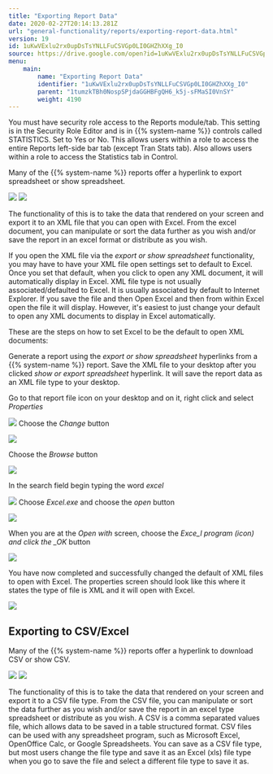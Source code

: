 ```yaml
---
title: "Exporting Report Data"
date: 2020-02-27T20:14:13.281Z
url: "general-functionality/reports/exporting-report-data.html"
version: 19
id: 1uKwVExlu2rx0upDsTsYNLLFuCSVGp0LI0GHZhXXg_I0
source: https://drive.google.com/open?id=1uKwVExlu2rx0upDsTsYNLLFuCSVGp0LI0GHZhXXg_I0
menu:
    main:
        name: "Exporting Report Data"
        identifier: "1uKwVExlu2rx0upDsTsYNLLFuCSVGp0LI0GHZhXXg_I0"
        parent: "1tumzkTBh0NospSPjdaGGHBFgQH6_k5j-sFMaSI0VnSY"
        weight: 4190
---
```

You must have security role access to the Reports module/tab. This setting is in the Security Role Editor and is in {{% system-name %}} controls called STATISTICS. Set to Yes or No. This allows users within a role to access the entire Reports left-side bar tab (except Tran Stats tab). Also allows users within a role to access the Statistics tab in Control.

Many of the {{% system-name %}} reports offer a hyperlink to export spreadsheet or show spreadsheet.

![](../../external_files/1e1928d4f2e3fb7da38a516f94d16b6f.png) ![](../../external_files/eb86e4ca37f0276c7be3d94f4800093d.png)

The functionality of this is to take the data that rendered on your screen and export it to an XML file that you can open with Excel. From the excel document, you can manipulate or sort the data further as you wish and/or save the report in an excel format or distribute as you wish.

If you open the XML file via the *export or show spreadsheet* functionality, you may have to have your XML file open settings set to default to Excel. Once you set that default, when you click to open any XML document, it will automatically display in Excel. XML file type is not usually associated/defaulted to Excel. It is usually associated by default to Internet Explorer. If you save the file and then Open Excel and then from within Excel open the file it will display. However, it's easiest to just change your default to open any XML documents to display in Excel automatically.

These are the steps on how to set Excel to be the default to open XML documents:

Generate a report using the *export or show spreadsheet* hyperlinks from a {{% system-name %}} report. Save the XML file to your desktop after you clicked *show or export spreadsheet* hyperlink. It will save the report data as an XML file type to your desktop.

Go to that report file icon on your desktop and on it, right click and select *Properties*

![](../../external_files/145136b472eed76fdb940d87cda7f816.png)
Choose the *Change* button

![](../../external_files/59ede48a6ce3652f1798b45b69ee22d2.png)

Choose the *Browse* button

![](../../external_files/493bb6987c1726cdbdef8ef3f5d303f3.png)

In the search field begin typing the word *excel*

![](../../external_files/af5330016127fa38b1d95348bf75b765.png)
Choose *Excel.exe* and choose the *open* button

![](../../external_files/fddaf3a9bdf249e4469d5ef0106d1956.png)

When you are at the *Open with* screen, choose the *Exce_l program (icon) and click the _OK* button

![](../../external_files/281c881f19747786bda009a7886cab58.png)

You have now completed and successfully changed the default of XML files to open with Excel. The properties screen should look like this where it states the type of file is XML and it will open with Excel.

![](../../external_files/a8af1d93329f0d1acd3824429071f6f4.png)

## Exporting to CSV/Excel

Many of the {{% system-name %}} reports offer a hyperlink to download CSV or show CSV.

![](../../external_files/785b73db3acd19481375a5db3bc1274c.png) ![](../../external_files/5415190f092c988943fb21453dbf589f.png)

The functionality of this is to take the data that rendered on your screen and export it to a CSV file type. From the CSV file, you can manipulate or sort the data further as you wish and/or save the report in an excel type spreadsheet or distribute as you wish. A CSV is a comma separated values file, which allows data to be saved in a table structured format. CSV files can be used with any spreadsheet program, such as Microsoft Excel, OpenOffice Calc, or Google Spreadsheets. You can save as a CSV file type, but most users change the file type and save it as an Excel (xls) file type when you go to save the file and select a different file type to save it as.

